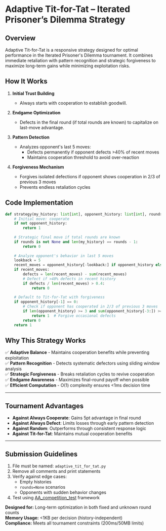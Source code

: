 # Adaptive Tit-for-Tat – Iterated Prisoner’s Dilemma Strategy

## Overview
Adaptive Tit-for-Tat is a responsive strategy designed for optimal performance in the Iterated Prisoner's Dilemma tournament. It combines immediate retaliation with pattern recognition and strategic forgiveness to maximize long-term gains while minimizing exploitation risks.

## How It Works
1. **Initial Trust Building**  
   - Always starts with cooperation to establish goodwill.

2. **Endgame Optimization**  
   - Defects in the final round (if total rounds are known) to capitalize on last-move advantage.

3. **Pattern Detection**  
   - Analyzes opponent's last 5 moves:  
     - Defects permanently if opponent defects >40% of recent moves  
     - Maintains cooperation threshold to avoid over-reaction  

4. **Forgiveness Mechanism**  
   - Forgives isolated defections if opponent shows cooperation in 2/3 of previous 3 moves  
   - Prevents endless retaliation cycles  

## Code Implementation
```python
def strategy(my_history: list[int], opponent_history: list[int], rounds: int | None) -> int:
    # Initial move: cooperate
    if not opponent_history:
        return 1
    
    # Strategic final move if total rounds are known
    if rounds is not None and len(my_history) == rounds - 1:
        return 0
    
    # Analyze opponent's behavior in last 5 moves
    lookback = 5
    recent_moves = opponent_history[-lookback:] if opponent_history else []
    if recent_moves:
        defects = len(recent_moves) - sum(recent_moves)
        # Defect if >40% defects in recent history
        if defects / len(recent_moves) > 0.4:
            return 0
    
    # Default to Tit-for-Tat with forgiveness
    if opponent_history[-1] == 0:
        # Check if opponent has cooperated in 2/3 of previous 3 moves
        if len(opponent_history) >= 3 and sum(opponent_history[-3:]) >= 2:
            return 1  # Forgive occasional defects
        return 0
    return 1

```
## Why This Strategy Works

✅ **Adaptive Balance** - Maintains cooperation benefits while preventing exploitation  
✅ **Pattern Recognition** - Detects systematic defectors using sliding window analysis  
✅ **Strategic Forgiveness** - Breaks retaliation cycles to revive cooperation  
✅ **Endgame Awareness** - Maximizes final-round payoff when possible  
✅ **Efficient Computation** - O(1) complexity ensures <1ms decision time  

---

## Tournament Advantages

- **Against Always Cooperate**: Gains 5pt advantage in final round  
- **Against Always Defect**: Limits losses through early pattern detection  
- **Against Random**: Outperforms through consistent response logic  
- **Against Tit-for-Tat**: Maintains mutual cooperation benefits  

---

## Submission Guidelines

1. File must be named: `adaptive_tit_for_tat.py`  
2. Remove all comments and print statements  
3. Verify against edge cases:  
   - Empty histories  
   - `rounds=None` scenarios  
   - Opponents with sudden behavior changes  
4. Test using [AA_competition_test](https://github.com/IsStephy/AA_competition_test) framework  

**Designed for:** Long-term optimization in both fixed and unknown round counts  
**Memory Usage:** <1KB per decision (history-independent)  
**Compliance:** Meets all tournament constraints (200ms/50MB limits)  
